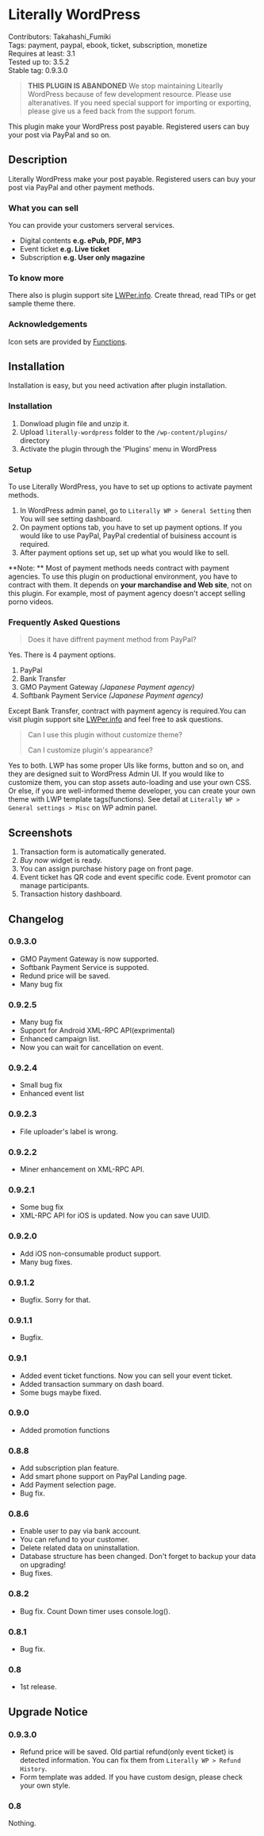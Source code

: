 #  Literally WordPress 

Contributors: Takahashi_Fumiki  
Tags: payment, paypal, ebook, ticket, subscription, monetize  
Requires at least: 3.1  
Tested up to: 3.5.2  
Stable tag: 0.9.3.0  

> **THIS PLUGIN IS ABANDONED**
> We stop maintaining Litearlly WordPress because of few development resource. Please use alteranatives.
> If you need special support for importing or exporting, please give us a feed back from the support forum.

This plugin make your WordPress post payable. Registered users can buy your post via PayPal and so on.

##  Description 

Literally WordPress make your post payable. Registered users can buy your post via PayPal and other payment methods.

###  What you can sell 

You can provide your customers serveral services.

* Digital contents **e.g. ePub, PDF, MP3**
* Event ticket **e.g. Live ticket**
* Subscription **e.g. User only magazine**

###  To know more 

There also is plugin support site [LWPer.info](http://lwper.info). Create thread, read TIPs or get sample theme there.

###  Acknowledgements 

Icon sets are provided by [Functions](http://wefunction.com/2008/07/function-free-icon-set/).

##  Installation 

Installation is easy, but you need activation after plugin installation.

###  Installation 

1. Donwload plugin file and unzip it.
2. Upload `literally-wordpress` folder to the `/wp-content/plugins/` directory
3. Activate the plugin through the 'Plugins' menu in WordPress

###  Setup 

To use Literally WordPress, you have to set up options to activate payment methods.

1. In WordPress admin panel, go to `Literally WP > General Setting` then You will see setting dashboard.
2. On payment options tab, you have to set up payment options. If you would like to use PayPal, PayPal credential of buisiness account is required.
3. After payment options set up, set up what you would like to sell. 

**Note: ** Most of payment methods needs contract with payment agencies. To use this plugin on productional environment, you have to contract with them. It depends on **your marchandise and Web site**, not on this plugin. For example, most of payment agency doesn't accept selling porno videos.

###  Frequently Asked Questions 

> Does it have diffrent payment method from PayPal?

Yes. There is 4 payment options.

1. PayPal
2. Bank Transfer
3. GMO Payment Gateway *(Japanese Payment agency)*
4. Softbank Payment Service *(Japanese Payment agency)*

Except Bank Transfer, contract with payment agency is required.You can visit plugin support site [LWPer.info](http://lwper.info) and feel free to ask questions.

> Can I use this plugin without customize theme?
> 
> Can I customize plugin's appearance?

Yes to both. LWP has some proper UIs like forms, button and so on, and they are designed suit to WordPress Admin UI. If you would like to customize them, you can stop assets auto-loading and use your own CSS. Or else, if you are well-informed theme developer, you can create your own theme with LWP template tags(functions). See detail at `Literally WP > General settings > Misc` on WP admin panel.

##  Screenshots 

1. Transaction form is automatically generated.
2. *Buy now* widget is ready.
3. You can assign purchase history page on front page.
4. Event ticket has QR code and event specific code. Event promotor can manage participants.
5. Transaction history dashboard.

##  Changelog 

###  0.9.3.0 

* GMO Payment Gateway is now supported.
* Softbank Payment Service is suppoted.
* Redund price will be saved.
* Many bug fix

###  0.9.2.5 

* Many bug fix
* Support for Android XML-RPC API(exprimental)
* Enhanced campaign list.
* Now you can wait for cancellation on event.

###  0.9.2.4 

* Small bug fix
* Enhanced event list

###  0.9.2.3 

* File uploader's label is wrong.

###  0.9.2.2 

* Miner enhancement on XML-RPC API.

###  0.9.2.1 

* Some bug fix
* XML-RPC API for iOS is updated. Now you can save UUID.

###  0.9.2.0 

* Add iOS non-consumable product support.
* Many bug fixes.

###  0.9.1.2 

* Bugfix. Sorry for that.

###  0.9.1.1 

* Bugfix.

###  0.9.1 

* Added event ticket functions. Now you can sell your event ticket.
* Added transaction summary on dash board.
* Some bugs maybe fixed.

###  0.9.0 

* Added promotion functions

###  0.8.8 

* Add subscription plan feature.
* Add smart phone support on PayPal Landing page.
* Add Payment selection page.
* Bug fix.

###  0.8.6 

* Enable user to pay via bank account.
* You can refund to your customer.
* Delete related data on uninstallation.
* Database structure has been changed. Don't forget to backup your data on upgrading!
* Bug fixes.

###  0.8.2 

* Bug fix. Count Down timer uses console.log().

###  0.8.1 

* Bug fix.

###  0.8 

* 1st release.

##  Upgrade Notice 

###  0.9.3.0 

* Refund price will be saved. Old partial refund(only event ticket) is detected information. You can fix them from `Literally WP > Refund History`.
* Form template was added. If you have custom design, please check your own style.

###  0.8 

Nothing.
